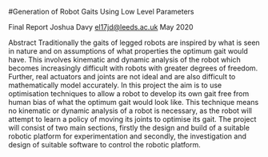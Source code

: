 #Generation of Robot Gaits Using Low Level Parameters

Final Report
Joshua Davy
el17jd@leeds.ac.uk
May 2020


Abstract
Traditionally the gaits of legged robots are inspired by what is seen in nature and
on assumptions of what properties the optimum gait would have. This involves
kinematic and dynamic analysis of the robot which becomes increasingly difficult
with robots with greater degrees of freedom. Further, real actuators and joints
are not ideal and are also difficult to mathematically model accurately. In this
project the aim is to use optimisation techniques to allow a robot to develop its
own gait free from human bias of what the optimum gait would look like. This
technique means no kinematic or dynamic analysis of a robot is necessary, as
the robot will attempt to learn a policy of moving its joints to optimise its gait.
The project will consist of two main sections, firstly the design and build of
a suitable robotic platform for experimentation and secondly, the investigation
and design of suitable software to control the robotic platform.
